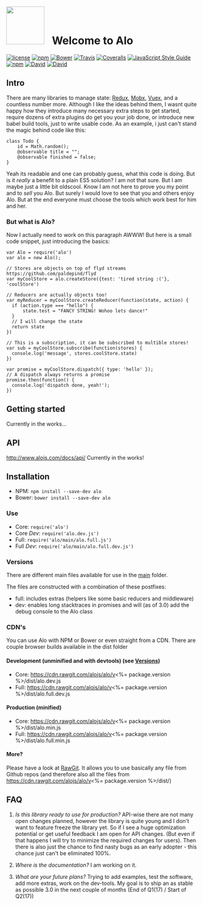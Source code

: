 <h1>
  <img width="100px" src="https://cdn.rawgit.com/alojs/alo/e512ce4ef2fca64120d74942519b4a9cea8959de/logo/logo.png" /> 
  &nbsp; Welcome to Alo
</h1>

[![license](https://img.shields.io/github/license/alojs/alo.svg)](https://github.com/alojs/alo/blob/master/LICENSE)
[![npm](https://img.shields.io/npm/v/alo.svg)](https://www.npmjs.com/package/alo)
[![Bower](https://img.shields.io/bower/v/alo.svg)](https://bower.io/search/?q=alo)
[![Travis](https://img.shields.io/travis/alojs/alo.svg)](https://travis-ci.org/alojs/alo)
[![Coveralls](https://img.shields.io/coveralls/alojs/alo.svg)](https://coveralls.io/github/alojs/alo)
[![JavaScript Style Guide](https://img.shields.io/badge/code%20style-standard-brightgreen.svg)](http://standardjs.com/)
[![npm](https://img.shields.io/npm/dm/alo.svg)](https://www.npmjs.com/package/alo)
[![David](https://img.shields.io/david/alojs/alo.svg)](https://github.com/alojs/alo)
[![David](https://img.shields.io/david/dev/alojs/alo.svg)](https://github.com/alojs/alo)

## Intro
There are many libraries to manage state: [Redux](https://github.com/reactjs/redux), [Mobx](https://github.com/mobxjs/mobx), [Vuex](https://github.com/vuejs/vuex), and a countless number more. Although I like the ideas behind them, I wasnt quite happy how they introduce many necessary extra steps to get started, require dozens of extra plugins do get you your job done, or introduce new babel build tools, just to write usable code. As an example, i just can't stand the magic behind code like this:

```
class Todo {
    id = Math.random();
    @observable title = "";
    @observable finished = false;
}
```

Yeah its readable and one can probably guess, what this code is doing. But is it *really* a benefit to a plain ES5 solution? I am not that sure. But I am maybe just a little bit oldscool. Know I am not here to prove you my point and to *sell* you Alo. But surely I would love to see that you and others enjoy Alo. But at the end everyone must choose the tools which work best for him and her.

### But what is Alo?
Now I actually need to work on this paragraph AWWW! But here is a small code snippet, just introducing the basics:

```
var Alo = require('alo')
var alo = new Alo();

// Stores are objects on top of flyd streams https://github.com/paldepind/flyd
var myCoolStore = alo.createStore({test: 'tired string :('}, 'coolStore')

// Reducers are actually objects too!
var myReducer = myCoolStore.createReducer(function(state, action) {
  if (action.type === "hello") {
      state.test = "FANCY STRING! Wohoo lets dance!"
  }
  // I will change the state
  return state
})

// This is a subscription, it can be subscribed to multible stores!
var sub = myCoolStore.subscribe(function(stores) {
  console.log('message', stores.coolStore.state)
})

var promise = myCoolStore.dispatch({ type: 'hello' });
// A dispatch always returns a promise
promise.then(function() {
  console.log('dispatch done, yeah!');
})
```

## Getting started
Currently in the works...

## API
http://www.alojs.com/docs/api/ Currently in the works!

## Installation

* NPM: `npm install --save-dev alo`    
* Bower: `bower install --save-dev alo`

### Use

* Core: `require('alo')`
* Core *Dev*: `require('alo.dev.js')`
* Full: `require('alo/main/alo.full.js')`
* Full *Dev*: `require('alo/main/alo.full.dev.js')` 

### Versions
There are different main files available for use in the [main](https://github.com/alojs/alo/tree/master/main) folder.

The files are constructed with a combination of these postfixes:

* full: includes extras (helpers like some basic reducers and middleware)
* dev: enables long stacktraces in promises and will (as of 3.0) add the debug console to the Alo class

### CDN's
You can use Alo with NPM or Bower or even straight from a CDN. There are couple browser builds available in the dist folder

#### Development (unminified and with devtools) (see <a href="#versions">Versions</a>)

* Core: https://cdn.rawgit.com/alojs/alo/v<%= package.version %>/dist/alo.dev.js
* Full: https://cdn.rawgit.com/alojs/alo/v<%= package.version %>/dist/alo.full.dev.js

#### Production (minified)

* Core: https://cdn.rawgit.com/alojs/alo/v<%= package.version %>/dist/alo.min.js
* Full: https://cdn.rawgit.com/alojs/alo/v<%= package.version %>/dist/alo.full.min.js

#### More?
Please have a look at [RawGit](https://rawgit.com). It allows you to use basically any file from Github repos (and therefore also all the files from https://cdn.rawgit.com/alojs/alo/v<%= package.version %>/dist/)

## FAQ
1. *Is this library ready to use for production?*
API-wise there are not many open changes planned, however the library is quite young and I don't want to feature freeze the library yet. So if I see a huge optimization potential or get useful feedback I am open for API changes. (But even if that happens I will try to minimize the required changes for users). Then there is also just the chance to find nasty bugs as an early adopter - this chance just can't be eliminated 100%.

2. *Where is the documentation?*
I am working on it.

3. *What are your future plans?*
Trying to add examples, test the software, add more extras, work on the dev-tools. My goal is to ship an as stable as possible 3.0 in the next couple of months (End of Q1(17) / Start of Q2(17))




